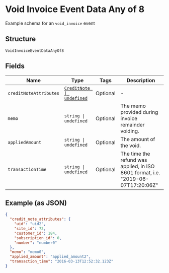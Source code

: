 
# Void Invoice Event Data Any of 8

Example schema for an `void_invoice` event

## Structure

`VoidInvoiceEventDataAnyOf8`

## Fields

| Name | Type | Tags | Description |
|  --- | --- | --- | --- |
| `creditNoteAttributes` | [`CreditNote \| undefined`](../../doc/models/credit-note.md) | Optional | - |
| `memo` | `string \| undefined` | Optional | The memo provided during invoice remainder voiding. |
| `appliedAmount` | `string \| undefined` | Optional | The amount of the void. |
| `transactionTime` | `string \| undefined` | Optional | The time the refund was applied, in ISO 8601 format, i.e. "2019-06-07T17:20:06Z" |

## Example (as JSON)

```json
{
  "credit_note_attributes": {
    "uid": "uid2",
    "site_id": 72,
    "customer_id": 184,
    "subscription_id": 0,
    "number": "number0"
  },
  "memo": "memo0",
  "applied_amount": "applied_amount2",
  "transaction_time": "2016-03-13T12:52:32.123Z"
}
```

